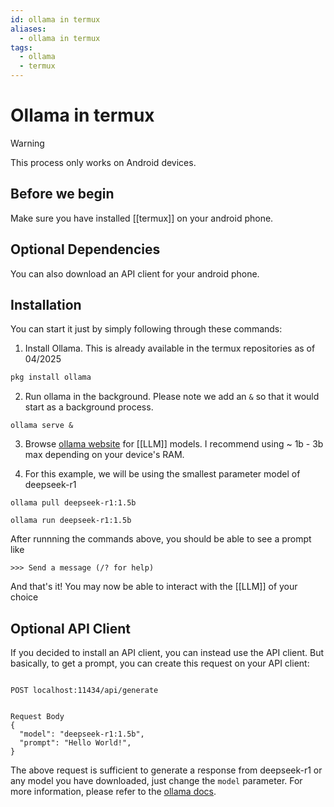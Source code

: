 ```yaml
---
id: ollama in termux
aliases:
  - ollama in termux
tags:
  - ollama
  - termux
---
```


# Ollama in termux

> [!WARNING]
> This process only works on Android devices.

## Before we begin

Make sure you have installed [[termux]] on your android phone.

## Optional Dependencies

You can also download an API client for your android phone.

## Installation

You can start it just by simply following through these commands:

1. Install Ollama. This is already available in the termux repositories as of 04/2025

```bash
pkg install ollama
```

2. Run ollama in the background. Please note we add an `&` so that it would start as a background process.

```
ollama serve &
```

3. Browse [ollama website](https://ollama.com) for [[LLM]] models. I recommend using ~ 1b - 3b max depending on your device's RAM.

4. For this example, we will be using the smallest parameter model of deepseek-r1

```
ollama pull deepseek-r1:1.5b

ollama run deepseek-r1:1.5b
```

After runnning the commands above, you should be able to see a prompt like

```
>>> Send a message (/? for help)
```

And that's it! You may now be able to interact with the [[LLM]] of your choice

## Optional API Client

If you decided to install an API client, you can instead use the API client.
But basically, to get a prompt, you can create this request on your API client:

```

POST localhost:11434/api/generate


Request Body
{
  "model": "deepseek-r1:1.5b",
  "prompt": "Hello World!",
}
```

The above request is sufficient to generate a response from deepseek-r1 or any model you have downloaded, just change the `model` parameter. 
For more information, please refer to the [ollama docs](https://github.com/ollama/ollama/blob/main/docs/api.md).

